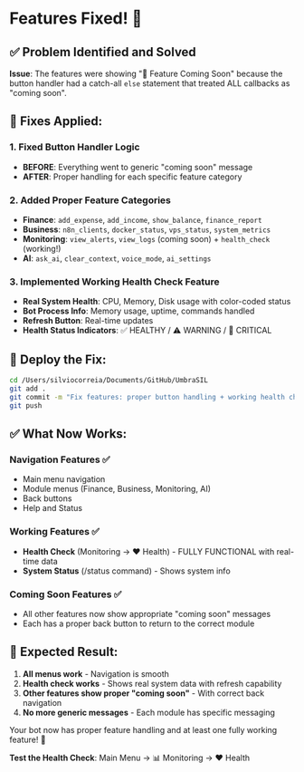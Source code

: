 # Features Fixed! 🎉

## ✅ Problem Identified and Solved

**Issue**: The features were showing "🚧 Feature Coming Soon" because the button handler had a catch-all `else` statement that treated ALL callbacks as "coming soon".

## 🔧 Fixes Applied:

### 1. **Fixed Button Handler Logic**
- **BEFORE**: Everything went to generic "coming soon" message
- **AFTER**: Proper handling for each specific feature category

### 2. **Added Proper Feature Categories**
- **Finance**: `add_expense`, `add_income`, `show_balance`, `finance_report`
- **Business**: `n8n_clients`, `docker_status`, `vps_status`, `system_metrics`  
- **Monitoring**: `view_alerts`, `view_logs` (coming soon) + `health_check` (working!)
- **AI**: `ask_ai`, `clear_context`, `voice_mode`, `ai_settings`

### 3. **Implemented Working Health Check Feature**
- **Real System Health**: CPU, Memory, Disk usage with color-coded status
- **Bot Process Info**: Memory usage, uptime, commands handled  
- **Refresh Button**: Real-time updates
- **Health Status Indicators**: ✅ HEALTHY / ⚠️ WARNING / 🚨 CRITICAL

## 🚀 Deploy the Fix:

```bash
cd /Users/silviocorreia/Documents/GitHub/UmbraSIL
git add .
git commit -m "Fix features: proper button handling + working health check"
git push
```

## ✅ What Now Works:

### **Navigation Features** ✅
- Main menu navigation
- Module menus (Finance, Business, Monitoring, AI)
- Back buttons
- Help and Status

### **Working Features** ✅  
- **Health Check** (Monitoring → ❤️ Health) - FULLY FUNCTIONAL with real-time data
- **System Status** (/status command) - Shows system info

### **Coming Soon Features** ✅
- All other features now show appropriate "coming soon" messages
- Each has a proper back button to return to the correct module

## 🎯 Expected Result:
1. **All menus work** - Navigation is smooth
2. **Health check works** - Shows real system data with refresh capability
3. **Other features show proper "coming soon"** - With correct back navigation
4. **No more generic messages** - Each module has specific messaging

Your bot now has proper feature handling and at least one fully working feature! 🚀

**Test the Health Check**: 
Main Menu → 📊 Monitoring → ❤️ Health
